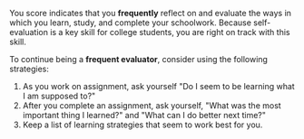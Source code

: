 You score indicates that you **frequently** reflect on and evaluate the ways in which you learn, study, and complete your schoolwork. Because self-evaluation is a key skill for college students, you are right on track with this skill. 

To continue being a **frequent evaluator**, consider using the following strategies:

1.	As you work on assignment, ask yourself "Do I seem to be learning what I am supposed to?"
2.	After you complete an assignment, ask yourself, "What was the most important thing I learned?" and "What can I do better next time?"
3.	Keep a list of learning strategies that seem to work best for you. 
